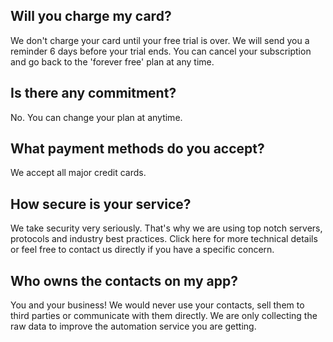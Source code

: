 ## Will you charge my card?
We don't charge your card until your free trial is over. 
We will send you a reminder 6 days before your trial ends. 
You can cancel your subscription and go back to the 'forever free' plan at any time.

## Is there any commitment?
No. You can change your plan at anytime.

## What payment methods do you accept?
We accept all major credit cards.

## How secure is your service?
We take security very seriously. That's why we are using top notch servers, protocols and industry best practices. Click here for more technical details or feel free to contact us directly if you have a specific concern.

## Who owns the contacts on my app?
You and your business! We would never use your contacts, sell them to third parties or communicate with them directly. We are only collecting the raw data to improve the automation service you are getting.